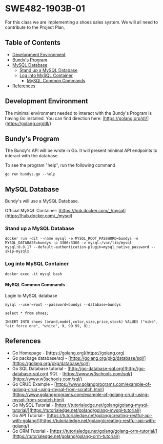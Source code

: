 # SWE482-1903B-01

For this class we are implementing a shoes sales system. We will all need to contribute to the Project Plan,

## Table of Contents

- [Development Environment](#development-environment)
- [Bundy's Program](#bundys-program)
- [MySQL Database](#mysql-database)
  - [Stand up a MySQL Database](#stand-up-a-mysql-database)
  - [Log into MySQL Container](#log-into-mysql-container)
    - [MySQL Common Commands](#mysql-common-commands)
- [References](#references)

## Development Environment

The minimal environment needed to interact with the Bundy's Program is having Go installed. You can find direction here: [https://golang.org/dl/](https://golang.org/dl/)

## Bundy's Program

The Bundy's API will be wrote in Go. It will present minimal API endpoints to interact with the database.

To see the program "help", run the following command.

```none
go run bundys.go --help
```

## MySQL Database

Bundy's will use a MySQL Database.

Official MySQL Container: [https://hub.docker.com/_/mysql](https://hub.docker.com/_/mysql)

### Stand up a MySQL Database

```none
docker run -dit --name mysql -e MYSQL_ROOT_PASSWORD=bundys -e MYSQL_DATABASE=bundys -p 3306:3306 -v mysql:/var/lib/mysql mysql:8.0.17 --default-authentication-plugin=mysql_native_password --skip-mysqlx
```

### Log into MySQL Container

```none
docker exec -it mysql bash
```

#### MySQL Common Commands

Login to MySQL database

```none
mysql --user=root --password=bundys --database=bundys
```

```none
select * from shoes;
```

```none
INSERT INTO shoes (brand,model,color,size,price,stock) VALUES ("nike", "air force one", "white", 9, 99.99, 0);
```

## References

* Go Homepage - [https://golang.org](https://golang.org)
* Go package database/sql - [https://golang.org/pkg/database/sql/](https://golang.org/pkg/database/sql/)
* Go SQL Database tutorial - [http://go-database-sql.org](http://go-database-sql.org)
SQL - [https://www.w3schools.com/sql/](https://www.w3schools.com/sql/)
* Go CRUD Example - [https://www.golangprograms.com/example-of-golang-crud-using-mysql-from-scratch.html](https://www.golangprograms.com/example-of-golang-crud-using-mysql-from-scratch.html)
* Go MySQL Tutorial - [https://tutorialedge.net/golang/golang-mysql-tutorial/](https://tutorialedge.net/golang/golang-mysql-tutorial/)
* Go API Tutorial - [https://tutorialedge.net/golang/creating-restful-api-with-golang/](https://tutorialedge.net/golang/creating-restful-api-with-golang/)
* Go ORM Tutorial - [https://tutorialedge.net/golang/golang-orm-tutorial/](https://tutorialedge.net/golang/golang-orm-tutorial/)
